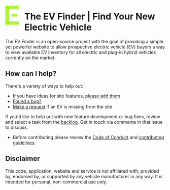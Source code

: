 <img
  src="theevfinder.png"
  align="left"
  height="60px"
  style="padding: .5rem 1rem .5rem 0"
/>
<h1>The EV Finder | Find Your New Electric Vehicle</h1>



The EV Finder is an open-source project with the goal of providing a simple yet
powerful website to allow prospective electric vehicle (EV) buyers a way to view
available EV inventory for all electric and plug-in hybrid vehicles currently on
the market. 

## How can I help?
There's a variety of ways to help out:
  - If you have ideas for site features, [please add them](https://github.com/Ben-Chapman/EVFinder/issues/new?template=feature-request.md)
  - [Found a bug?](https://github.com/Ben-Chapman/EVFinder/issues/new?template=bug_report.md)
  - [Make a request](https://github.com/Ben-Chapman/EVFinder/issues/new?template=request-for-a-new-vehicle.md) if an EV is missing from the site

If you'd like to help out with new feature development or bug fixes, review and select a task from the [backlog](https://github.com/Ben-Chapman/EVFinder/issues). Get in touch via comments in
that issue to discuss.

- Before contributing please review the [Code of Conduct](CODE_OF_CONDUCT.md) and [contributing guidelines](CONTRIBUTING.md).

## Disclaimer
This code, application, website and service is not affiliated with, provided by, endorsed by, or supported by any vehicle manufacturer in any way.  It is intended for personal, non-commercial use only.
